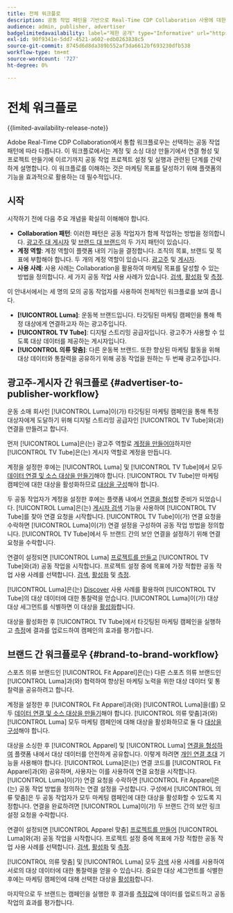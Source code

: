 ```yaml
---
title: 전체 워크플로
description: 공동 작업 패턴을 기반으로 Real-Time CDP Collaboration 사용에 대한 전체적인 워크플로를 이해합니다.
audience: admin, publisher, advertiser
badgelimitedavailability: label="제한 공개" type="Informative" url="https://helpx.adobe.com/legal/product-descriptions/real-time-customer-data-platform-collaboration.html newtab=true"
exl-id: 90f9341e-5dd7-4521-a602-edb0263838c5
source-git-commit: 8745d6d8da389b552af3da6612bf693230dfb538
workflow-type: tm+mt
source-wordcount: '727'
ht-degree: 0%

---
```


# 전체 워크플로

{{limited-availability-release-note}}

Adobe Real-Time CDP Collaboration에서 통합 워크플로우는 선택하는 공동 작업 패턴에 따라 다릅니다. 이 워크플로에서는 계정 및 소싱 대상 만들기에서 연결 형성 및 프로젝트 만들기에 이르기까지 공동 작업 프로젝트 설정 및 실행과 관련된 단계를 간략하게 설명합니다. 이 워크플로를 이해하는 것은 마케팅 목표를 달성하기 위해 플랫폼의 기능을 효과적으로 활용하는 데 필수적입니다.

## 시작

시작하기 전에 다음 주요 개념을 확실히 이해해야 합니다.

- **Collaboration 패턴**: 이러한 패턴은 공동 작업자가 함께 작업하는 방법을 정의합니다. [광고주 대 게시자](./collaboration-patterns.md#advertiser-to-publisher) 및 [브랜드 대 브랜드](./collaboration-patterns.md#brand-to-brand)의 두 가지 패턴이 있습니다.
- **계정 역할**: 계정 역할이 플랫폼 내의 기능을 결정합니다. 조직의 목표, 브랜드 및 목표에 부합해야 합니다. 두 개의 계정 역할이 있습니다. [광고주](./roles.md#advertiser) 및 [게시자](./roles.md#publisher).
- **사용 사례**: 사용 사례는 Collaboration을 활용하여 마케팅 목표를 달성할 수 있는 방법을 정의합니다. 세 가지 공동 작업 사용 사례가 있습니다. [검색](./use-cases.md#discover), [활성화](./use-cases.md#activate) 및 [측정](./use-cases.md#measure).

이 안내서에서는 세 명의 모의 공동 작업자를 사용하여 전체적인 워크플로를 보여 줍니다.

- **[!UICONTROL Luma]**: 운동복 브랜드입니다. 타깃팅된 마케팅 캠페인을 통해 특정 대상에게 연결하고자 하는 광고주입니다.
- **[!UICONTROL TV Tube]**: 디지털 스트리밍 공급자입니다. 광고주가 사용할 수 있도록 대상 데이터를 제공하는 게시자입니다.
- **[!UICONTROL 의류 맞춤]**: 다른 운동복 브랜드. 또한 향상된 마케팅 활동을 위해 대상 데이터와 통찰력을 공유하기 위해 공동 작업을 원하는 두 번째 광고주입니다.

## 광고주-게시자 간 워크플로 {#advertiser-to-publisher-workflow}

운동 소매 회사인 [!UICONTROL Luma]이(가) 타깃팅된 마케팅 캠페인을 통해 특정 대상자에게 도달하기 위해 디지털 스트리밍 공급자인 [!UICONTROL TV Tube]와(과) 연결을 만들려고 합니다.

먼저 [!UICONTROL Luma]은(는) 광고주 역할로 [계정을 만들어야](../setup/onboard-account.md)하지만 [!UICONTROL TV Tube]은(는) 게시자 역할로 계정을 만듭니다.

계정을 설정한 후에는 [!UICONTROL Luma] 및 [!UICONTROL TV Tube]에서 모두 [데이터 연결 및 소스 대상을 만들기](../setup/onboard-audiences.md)해야 합니다. [!UICONTROL TV Tube]만 마케팅 캠페인에 대한 대상을 활성화하므로 [대상을 구성](../setup/manage-destinations.md)해야 합니다.

두 공동 작업자가 계정을 설정한 후에는 플랫폼 내에서 [연결을 형성](../connect/establishing-connections.md)할 준비가 되었습니다. [!UICONTROL Luma]은(는) [게시자 검색](../connect/discover-publishers.md) 기능을 사용하여 [!UICONTROL TV Tube]를 찾아 연결 요청을 시작합니다. [!UICONTROL TV Tube]이(가) 연결 요청을 수락하면 [!UICONTROL Luma]이(가) 연결 설정을 구성하여 공동 작업 방법을 정의합니다. [!UICONTROL TV Tube]에서 두 브랜드 간의 보안 연결을 설정하기 위해 연결 요청을 수락합니다.

연결이 설정되면 [!UICONTROL Luma] [프로젝트를 만들고](../collaborate/manage-projects.md) [!UICONTROL TV Tube]와(과) 공동 작업을 시작합니다. 프로젝트 설정 중에 목표에 가장 적합한 공동 작업 사용 사례를 선택합니다. [검색](../collaborate/discover.md), [활성화](../collaborate/activate.md) 및 [측정](../collaborate/measure.md).

[!UICONTROL Luma]은(는) [Discover](../collaborate/discover.md) 사용 사례를 활용하여 [!UICONTROL TV Tube]의 대상 데이터에 대한 통찰력을 얻습니다. [!UICONTROL Luma]이(가) 대상 대상 세그먼트를 식별하면 이 대상을 [활성화](../collaborate/activate.md)합니다.

대상을 활성화한 후 [!UICONTROL TV Tube]에서 타깃팅된 마케팅 캠페인을 실행하고 [측정](../collaborate/measure.md)에 결과를 업로드하여 캠페인의 효과를 평가합니다.

## 브랜드 간 워크플로우 {#brand-to-brand-workflow}

스포츠 의류 브랜드인 [!UICONTROL Fit Apparel]은(는) 다른 스포츠 의류 브랜드인 [!UICONTROL Luma]과(와) 협력하여 향상된 마케팅 노력을 위한 대상 데이터 및 통찰력을 공유하려고 합니다.

계정을 설정한 후 [!UICONTROL Fit Apparel]과(와) [!UICONTROL Luma]을(를) 모두 [데이터 연결 및 소스 대상을 만들기](../setup/onboard-audiences.md)해야 합니다. [!UICONTROL 의류 맞춤]과(와) [!UICONTROL Luma] 모두 마케팅 캠페인에 대해 대상을 활성화하므로 둘 다 [대상을 구성](../setup/manage-destinations.md)해야 합니다.

대상을 소싱한 후 [!UICONTROL Apparel] 및 [!UICONTROL Luma] [연결을 형성하여](../connect/establishing-connections.md) 플랫폼 내에서 대상 데이터를 안전하게 공유합니다. 이렇게 하려면 [개인 연결 초대](../connect/establishing-connections.md#private-connection-invite) 기능을 사용해야 합니다. [!UICONTROL Luma]은(는) 연결 코드를 [!UICONTROL Fit Apparel]과(와) 공유하며, 사용자는 이를 사용하여 연결 요청을 시작합니다. [!UICONTROL Luma]이(가) 연결 요청을 수락하면 [!UICONTROL Fit Apparel]은(는) 공동 작업 방법을 정의하는 연결 설정을 구성합니다. 구성에서 [!UICONTROL 의류 맞춤]은 두 공동 작업자가 모두 마케팅 캠페인에 대한 대상을 활성화할 수 있도록 지정합니다. 연결을 완료하려면 [!UICONTROL Luma]이(가) 두 브랜드 간의 보안 링크 설정 요청을 수락합니다.

연결이 설정되면 [!UICONTROL Apparel 맞춤] [프로젝트를 만들어](../collaborate/manage-projects.md) [!UICONTROL Luma]와(과) 공동 작업을 시작합니다. 프로젝트 설정 중에 목표에 가장 적합한 공동 작업 사용 사례를 선택합니다. [검색](../collaborate/discover.md), [활성화](../collaborate/activate.md) 및 [측정](../collaborate/measure.md).

[!UICONTROL 의류 맞춤] 및 [!UICONTROL Luma] 모두 [검색](../collaborate/discover.md) 사용 사례를 사용하여 서로의 대상 데이터에 대한 통찰력을 얻을 수 있습니다. 중요한 대상 세그먼트를 식별한 후에는 마케팅 캠페인에 대해 선택한 대상을 [활성화](../collaborate/activate.md)합니다.

마지막으로 두 브랜드는 캠페인을 실행한 후 결과를 [측정값](../collaborate/measure.md)에 데이터를 업로드하고 공동 작업의 효과를 평가합니다.
